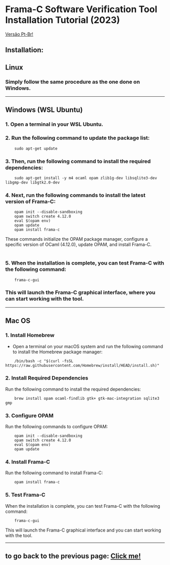 # Frama-C Software Verification Tool Installation Tutorial (2023)

[Versão Pt-Br!](./translations/TutorialFramaCPTBR.md)

## **Installation:**

## Linux

### Simply follow the same procedure as the one done on Windows.

---

## Windows (WSL Ubuntu)

### 1. Open a terminal in your WSL Ubuntu.

### 2. Run the following command to update the package list:

```
	sudo apt-get update
```

### 3. Then, run the following command to install the required dependencies:

```
	sudo apt-get install -y m4 ocaml opam zlib1g-dev libsqlite3-dev libgmp-dev libgtk2.0-dev
```

### 4. Next, run the following commands to install the latest version of Frama-C:

```
	opam init --disable-sandboxing
	opam switch create 4.12.0
	eval $(opam env)
	opam update
	opam install frama-c
```

These commands initialize the OPAM package manager, configure a specific version of OCaml (4.12.0), update OPAM, and install Frama-C. <br><br>

### 5. When the installation is complete, you can test Frama-C with the following command:

```
	frama-c-gui
```

### This will launch the Frama-C graphical interface, where you can start working with the tool.

---

## Mac OS

### 1. Install Homebrew

-   Open a terminal on your macOS system and run the following command to install the Homebrew package manager:

```
	/bin/bash -c "$(curl -fsSL https://raw.githubusercontent.com/Homebrew/install/HEAD/install.sh)"
```

### 2. Install Required Dependencies

Run the following command to install the required dependencies:

```
	brew install opam ocaml-findlib gtk+ gtk-mac-integration sqlite3 gmp
```

### 3. Configure OPAM

Run the following commands to configure OPAM:

```
	opam init --disable-sandboxing
	opam switch create 4.12.0
	eval $(opam env)
	opam update
```

### 4. Install Frama-C

Run the following command to install Frama-C:

```
	opam install frama-c
```

### 5. Test Frama-C

When the installation is complete, you can test Frama-C with the following command:

```
	frama-c-gui
```

This will launch the Frama-C graphical interface and you can start working with the tool.

---

## to go back to the previous page: [Click me!](../README.md)
